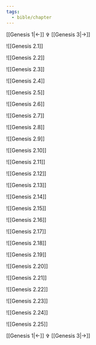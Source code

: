 ```yaml
---
tags:
  - bible/chapter
---
```

[[Genesis 1|<-]] ✞ [[Genesis 3|->]]

![[Genesis 2.1]]

![[Genesis 2.2]]

![[Genesis 2.3]]

![[Genesis 2.4]]

![[Genesis 2.5]]

![[Genesis 2.6]]

![[Genesis 2.7]]

![[Genesis 2.8]]

![[Genesis 2.9]]

![[Genesis 2.10]]

![[Genesis 2.11]]

![[Genesis 2.12]]

![[Genesis 2.13]]

![[Genesis 2.14]]

![[Genesis 2.15]]

![[Genesis 2.16]]

![[Genesis 2.17]]

![[Genesis 2.18]]

![[Genesis 2.19]]

![[Genesis 2.20]]

![[Genesis 2.21]]

![[Genesis 2.22]]

![[Genesis 2.23]]

![[Genesis 2.24]]

![[Genesis 2.25]]

[[Genesis 1|<-]] ✞ [[Genesis 3|->]]